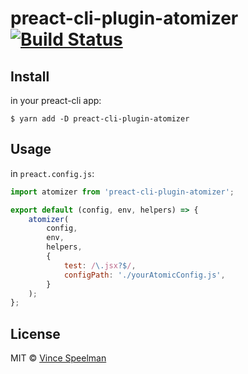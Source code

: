 # preact-cli-plugin-atomizer [![Build Status](https://travis-ci.org/vinspee/preact-cli-plugin-atomizer.svg?branch=master)](https://travis-ci.org/vinspee/preact-cli-plugin-atomizer)

>


## Install

in your preact-cli app:

```
$ yarn add -D preact-cli-plugin-atomizer
```


## Usage

in `preact.config.js`:

```js
import atomizer from 'preact-cli-plugin-atomizer';

export default (config, env, helpers) => {
	atomizer(
		config,
		env,
		helpers,
		{
			test: /\.jsx?$/,
			configPath: './yourAtomicConfig.js',
		}
	);
};
```


## License

MIT © [Vince Speelman](https://github.com/vinspee)
